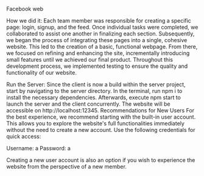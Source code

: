 Facebook web

How we did it:
Each team member was responsible for creating a specific page: login, signup, and the feed. Once individual tasks were completed, we collaborated to assist one another in finalizing each section. Subsequently, we began the process of integrating these pages into a single, cohesive website. This led to the creation of a basic, functional webpage. From there, we focused on refining and enhancing the site, incrementally introducing small features until we achieved our final product. Throughout this development process, we implemented testing to ensure the quality and functionality of our website.

Run the Server:
Since the client is now a build within the server project, start by navigating to the server directory.
In the terminal, run npm i to install the necessary dependencies.
Afterwards, execute npm start to launch the server and the client concurrently.
The website will be accessible on http://localhost:12345.
Recommendations for New Users
For the best experience, we recommend starting with the built-in user account. This allows you to explore the website's full functionalities immediately without the need to create a new account. Use the following credentials for quick access:

Username: a
Password: a

Creating a new user account is also an option if you wish to experience the website from the perspective of a new member.